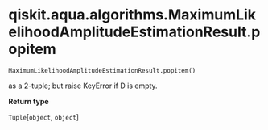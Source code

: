 # qiskit.aqua.algorithms.MaximumLikelihoodAmplitudeEstimationResult.popitem

`MaximumLikelihoodAmplitudeEstimationResult.popitem()`

as a 2-tuple; but raise KeyError if D is empty.

**Return type**

`Tuple`\[`object`, `object`]
